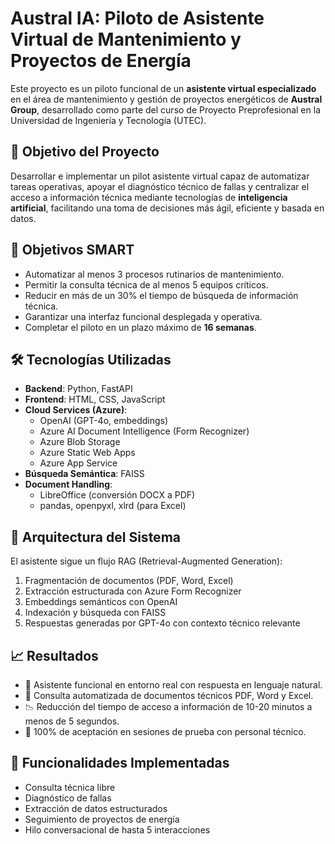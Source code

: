 # Austral IA: Piloto de Asistente Virtual de Mantenimiento y Proyectos de Energía

Este proyecto es un piloto funcional de un **asistente virtual especializado** en el área de mantenimiento y gestión de proyectos energéticos de **Austral Group**, desarrollado como parte del curso de Proyecto Preprofesional en la Universidad de Ingeniería y Tecnología (UTEC).

## 🚀 Objetivo del Proyecto

Desarrollar e implementar un pilot asistente virtual capaz de automatizar tareas operativas, apoyar el diagnóstico técnico de fallas y centralizar el acceso a información técnica mediante tecnologías de **inteligencia artificial**, facilitando una toma de decisiones más ágil, eficiente y basada en datos.

## 🎯 Objetivos SMART

- Automatizar al menos 3 procesos rutinarios de mantenimiento.
- Permitir la consulta técnica de al menos 5 equipos críticos.
- Reducir en más de un 30% el tiempo de búsqueda de información técnica.
- Garantizar una interfaz funcional desplegada y operativa.
- Completar el piloto en un plazo máximo de **16 semanas**.

## 🛠️ Tecnologías Utilizadas

- **Backend**: Python, FastAPI
- **Frontend**: HTML, CSS, JavaScript
- **Cloud Services (Azure)**:
  - OpenAI (GPT-4o, embeddings)
  - Azure AI Document Intelligence (Form Recognizer)
  - Azure Blob Storage
  - Azure Static Web Apps
  - Azure App Service
- **Búsqueda Semántica**: FAISS
- **Document Handling**:
  - LibreOffice (conversión DOCX a PDF)
  - pandas, openpyxl, xlrd (para Excel)

## 🧠 Arquitectura del Sistema

El asistente sigue un flujo RAG (Retrieval-Augmented Generation):

1. Fragmentación de documentos (PDF, Word, Excel)
2. Extracción estructurada con Azure Form Recognizer
3. Embeddings semánticos con OpenAI
4. Indexación y búsqueda con FAISS
5. Respuestas generadas por GPT-4o con contexto técnico relevante



## 📈 Resultados

- 💬 Asistente funcional en entorno real con respuesta en lenguaje natural.
- 🧾 Consulta automatizada de documentos técnicos PDF, Word y Excel.
- 📉 Reducción del tiempo de acceso a información de 10-20 minutos a menos de 5 segundos.
- 👥 100% de aceptación en sesiones de prueba con personal técnico.

## 🧪 Funcionalidades Implementadas

- Consulta técnica libre
- Diagnóstico de fallas
- Extracción de datos estructurados
- Seguimiento de proyectos de energía
- Hilo conversacional de hasta 5 interacciones


